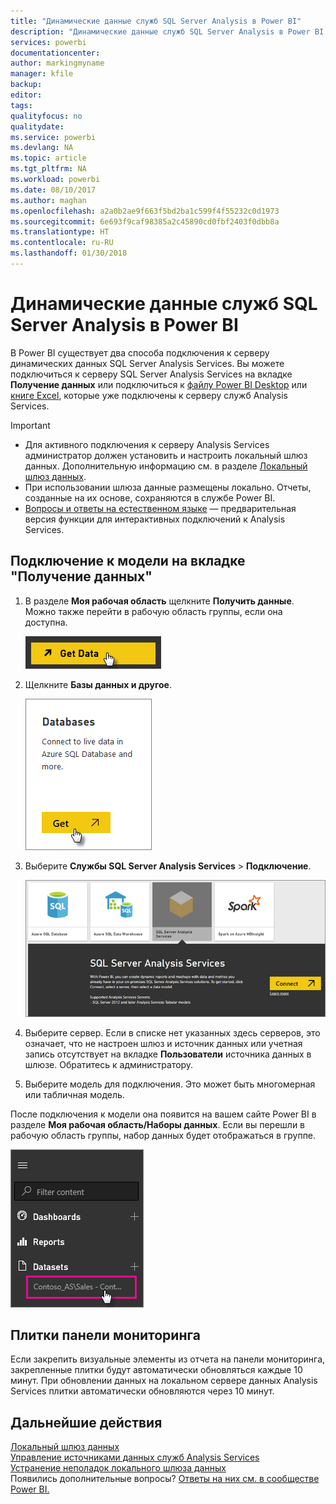 ```yaml
---
title: "Динамические данные служб SQL Server Analysis в Power BI"
description: "Динамические данные служб SQL Server Analysis в Power BI. Реализуются через источник данных, настроенный для корпоративного шлюза."
services: powerbi
documentationcenter: 
author: markingmyname
manager: kfile
backup: 
editor: 
tags: 
qualityfocus: no
qualitydate: 
ms.service: powerbi
ms.devlang: NA
ms.topic: article
ms.tgt_pltfrm: NA
ms.workload: powerbi
ms.date: 08/10/2017
ms.author: maghan
ms.openlocfilehash: a2a0b2ae9f663f5bd2ba1c599f4f55232c0d1973
ms.sourcegitcommit: 6e693f9caf98385a2c45890cd0fbf2403f0dbb8a
ms.translationtype: HT
ms.contentlocale: ru-RU
ms.lasthandoff: 01/30/2018
---
```

# <a name="sql-server-analysis-services-live-data-in-power-bi"></a>Динамические данные служб SQL Server Analysis в Power BI
В Power BI существует два способа подключения к серверу динамических данных SQL Server Analysis Services. Вы можете подключиться к серверу SQL Server Analysis Services на вкладке **Получение данных** или подключиться к [файлу Power BI Desktop](service-desktop-files.md) или [книге Excel](service-excel-workbook-files.md), которые уже подключены к серверу служб Analysis Services.

 >[!IMPORTANT]
 >* Для активного подключения к серверу Analysis Services администратор должен установить и настроить локальный шлюз данных. Дополнительную информацию см. в разделе [Локальный шлюз данных](service-gateway-onprem.md).
 >* При использовании шлюза данные размещены локально.  Отчеты, созданные на их основе, сохраняются в службе Power BI. 
 >* [Вопросы и ответы на естественном языке](service-q-and-a-direct-query.md) — предварительная версия функции для интерактивных подключений к Analysis Services.

## <a name="to-connect-to-a-model-from-get-data"></a>Подключение к модели на вкладке "Получение данных"
1. В разделе **Моя рабочая область** щелкните **Получить данные**. Можно также перейти в рабочую область группы, если она доступна.
   
   ![](media/sql-server-analysis-services-tabular-data/connecttoas_getdatabutton.png)
2. Щелкните **Базы данных и другое**.
   
   ![](media/sql-server-analysis-services-tabular-data/connecttoas_getdata_1.png)
3. Выберите **Службы SQL Server Analysis Services** > **Подключение**. 
   
   ![](media/sql-server-analysis-services-tabular-data/connecttoas_getdata_2.png)
4. Выберите сервер. Если в списке нет указанных здесь серверов, это означает, что не настроен шлюз и источник данных или учетная запись отсутствует на вкладке **Пользователи** источника данных в шлюзе. Обратитесь к администратору.
5. Выберите модель для подключения. Это может быть многомерная или табличная модель.

После подключения к модели она появится на вашем сайте Power BI в разделе **Моя рабочая область/Наборы данных**. Если вы перешли в рабочую область группы, набор данных будет отображаться в группе.

![](media/sql-server-analysis-services-tabular-data/connecttoas_dataset_5.png)

## <a name="dashboard-tiles"></a>Плитки панели мониторинга
Если закрепить визуальные элементы из отчета на панели мониторинга, закрепленные плитки будут автоматически обновляться каждые 10 минут. При обновлении данных на локальном сервере данных Analysis Services плитки автоматически обновляются через 10 минут.

## <a name="next-steps"></a>Дальнейшие действия
[Локальный шлюз данных](service-gateway-onprem.md)  
[Управление источниками данных служб Analysis Services](service-gateway-enterprise-manage-ssas.md)  
[Устранение неполадок локального шлюза данных](service-gateway-onprem-tshoot.md)  
Появились дополнительные вопросы? [Ответы на них см. в сообществе Power BI.](http://community.powerbi.com/)

